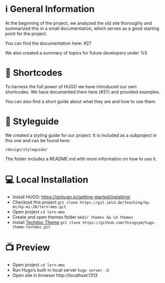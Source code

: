 # ℹ️ General Information
At the beginning of the project, we analyzed the old site thoroughly and summarized this in a small documentation, which serves as a good starting point for the project.

You can find the documentation here: #27

We also created a summary of topics for future developers under %5

# 🧬 Shortcodes
To harness the full power of HUGO we have introduced our own shortcodes. We have documented them here (#37) and provided examples.

You can also find a short guide about what they are and how to use them.

# 🎨 Styleguide
We created a styling guide for our project. It is included as a subproject in this one and can be found here:
```
/design/styleguide/
```

The folder includes a README.md with more information on how to use it.

# 💻 Local Installation

* Install HUGO: https://gohugo.io/getting-started/installing/
* Checkout this project `git clone https://git.imld.de/teaching/kp-mi/kp-mi-20/lern-mms.git`
* Open project `cd lern-mms`
* Create and open themes folder `mkdir themes && cd themes`
* Install [Techdoc Theme](https://themes.gohugo.io//theme/hugo-theme-techdoc/getting-started/installation/) `git clone https://github.com/thingsym/hugo-theme-techdoc.git`

# 📺 Preview

* Open project `cd lern-mms`
* Run Hugo’s built-in local server `hugo server -D`
* Open site in browser http://localhost:1313
